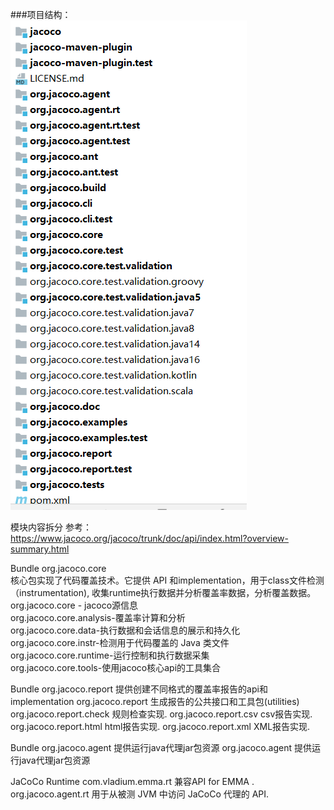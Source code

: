 ###项目结构：  
![](.jacoco源码阅读_images/73a9e1e6.png)
 
模块内容拆分
参考：https://www.jacoco.org/jacoco/trunk/doc/api/index.html?overview-summary.html  

Bundle org.jacoco.core  
核心包实现了代码覆盖技术。它提供 API 和implementation，用于class文件检测（instrumentation), 收集runtime执行数据并分析覆盖率数据，分析覆盖数据。  
org.jacoco.core - jacoco源信息    
org.jacoco.core.analysis-覆盖率计算和分析  
org.jacoco.core.data-执行数据和会话信息的展示和持久化  
org.jacoco.core.instr-检测用于代码覆盖的 Java 类文件  
org.jacoco.core.runtime-运行控制和执行数据采集	 
org.jacoco.core.tools-使用jacoco核心api的工具集合	 

Bundle org.jacoco.report
提供创建不同格式的覆盖率报告的api和implementation 
org.jacoco.report	生成报告的公共接口和工具包(utilities)
org.jacoco.report.check	规则检查实现.
org.jacoco.report.csv	csv报告实现.
org.jacoco.report.html	html报告实现.
org.jacoco.report.xml	XML报告实现.

Bundle org.jacoco.agent
提供运行java代理jar包资源
org.jacoco.agent	提供运行java代理jar包资源

JaCoCo Runtime
com.vladium.emma.rt	兼容API for EMMA .
org.jacoco.agent.rt	用于从被测 JVM 中访问 JaCoCo 代理的 API.  